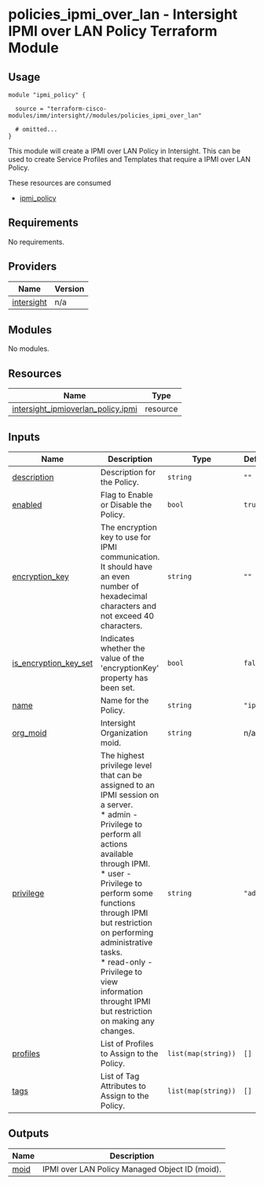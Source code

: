 # policies_ipmi_over_lan - Intersight IPMI over LAN Policy Terraform Module

## Usage

```hcl
module "ipmi_policy" {

  source = "terraform-cisco-modules/imm/intersight//modules/policies_ipmi_over_lan"

  # omitted...
}
```

This module will create a IPMI over LAN Policy in Intersight.  This can be used to create Service Profiles and Templates that require a IPMI over LAN Policy.  

These resources are consumed

* [ipmi_policy](https://registry.terraform.io/providers/CiscoDevNet/intersight/latest/docs/resources/ipmioverlan_policy)

<!-- BEGINNING OF PRE-COMMIT-TERRAFORM DOCS HOOK -->
## Requirements

No requirements.

## Providers

| Name | Version |
|------|---------|
| <a name="provider_intersight"></a> [intersight](#provider\_intersight) | n/a |

## Modules

No modules.

## Resources

| Name | Type |
|------|------|
| [intersight_ipmioverlan_policy.ipmi](https://registry.terraform.io/providers/CiscoDevNet/intersight/latest/docs/resources/ipmioverlan_policy) | resource |

## Inputs

| Name | Description | Type | Default | Required |
|------|-------------|------|---------|:--------:|
| <a name="input_description"></a> [description](#input\_description) | Description for the Policy. | `string` | `""` | no |
| <a name="input_enabled"></a> [enabled](#input\_enabled) | Flag to Enable or Disable the Policy. | `bool` | `true` | no |
| <a name="input_encryption_key"></a> [encryption\_key](#input\_encryption\_key) | The encryption key to use for IPMI communication. It should have an even number of hexadecimal characters and not exceed 40 characters. | `string` | `""` | no |
| <a name="input_is_encryption_key_set"></a> [is\_encryption\_key\_set](#input\_is\_encryption\_key\_set) | Indicates whether the value of the 'encryptionKey' property has been set. | `bool` | `false` | no |
| <a name="input_name"></a> [name](#input\_name) | Name for the Policy. | `string` | `"ipmi"` | no |
| <a name="input_org_moid"></a> [org\_moid](#input\_org\_moid) | Intersight Organization moid. | `string` | n/a | yes |
| <a name="input_privilege"></a> [privilege](#input\_privilege) | The highest privilege level that can be assigned to an IPMI session on a server.<br>* admin - Privilege to perform all actions available through IPMI.<br>* user - Privilege to perform some functions through IPMI but restriction on performing administrative tasks.<br>* read-only - Privilege to view information throught IPMI but restriction on making any changes. | `string` | `"admin"` | no |
| <a name="input_profiles"></a> [profiles](#input\_profiles) | List of Profiles to Assign to the Policy. | `list(map(string))` | `[]` | no |
| <a name="input_tags"></a> [tags](#input\_tags) | List of Tag Attributes to Assign to the Policy. | `list(map(string))` | `[]` | no |

## Outputs

| Name | Description |
|------|-------------|
| <a name="output_moid"></a> [moid](#output\_moid) | IPMI over LAN Policy Managed Object ID (moid). |
<!-- END OF PRE-COMMIT-TERRAFORM DOCS HOOK -->
